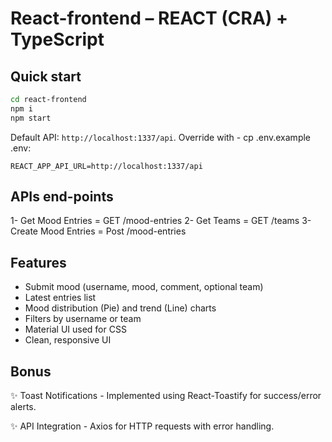 
# React-frontend – REACT (CRA) + TypeScript

## Quick start
```bash
cd react-frontend
npm i
npm start
```
Default API: `http://localhost:1337/api`. Override with - cp .env.example .env:
```
REACT_APP_API_URL=http://localhost:1337/api
```
## APIs end-points
1- Get Mood Entries = GET /mood-entries
2- Get Teams = GET /teams
3- Create Mood Entries = Post /mood-entries

## Features
- Submit mood (username, mood, comment, optional team)
- Latest entries list
- Mood distribution (Pie) and trend (Line) charts
- Filters by username or team
- Material UI used for CSS
- Clean, responsive UI

## Bonus
✨ Toast Notifications
    - Implemented using React-Toastify for success/error alerts.

✨ API Integration
    - Axios for HTTP requests with error handling.
